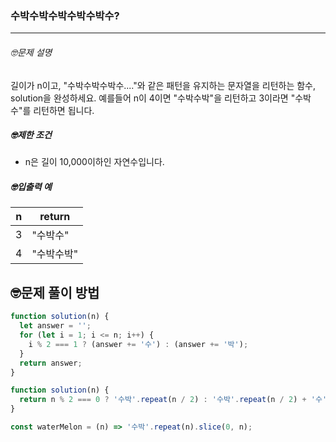 ### 수박수박수박수박수박수?

---

###### 🤓문제 설명

길이가 n이고, "수박수박수박수...."와 같은 패턴을 유지하는 문자열을 리턴하는 함수, solution을 완성하세요. 예를들어 n이 4이면 "수박수박"을 리턴하고 3이라면 "수박수"를 리턴하면 됩니다.

##### 🤓제한 조건

- n은 길이 10,000이하인 자연수입니다.

##### 🤓입출력 예

| n   | return     |
| --- | ---------- |
| 3   | "수박수"   |
| 4   | "수박수박" |

## 🤓문제 풀이 방법

```javascript
function solution(n) {
  let answer = '';
  for (let i = 1; i <= n; i++) {
    i % 2 === 1 ? (answer += '수') : (answer += '박');
  }
  return answer;
}
```

```javascript
function solution(n) {
  return n % 2 === 0 ? '수박'.repeat(n / 2) : '수박'.repeat(n / 2) + '수';
}
```

```javascript
const waterMelon = (n) => '수박'.repeat(n).slice(0, n);
```

